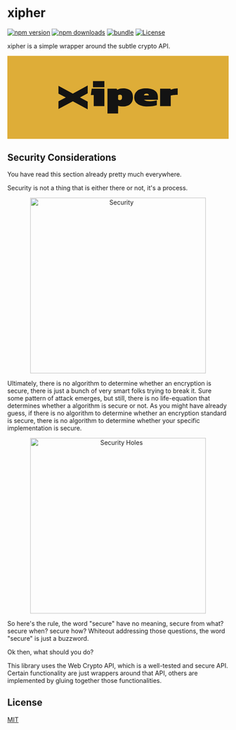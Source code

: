 # xipher

[![npm version][npm-version-src]][npm-version-href]
[![npm downloads][npm-downloads-src]][npm-downloads-href]
[![bundle][bundle-src]][bundle-href]
[![License][license-src]][license-href]

xipher is a simple wrapper around the subtle crypto API.

<svg xmlns="http://www.w3.org/2000/svg" viewBox="0 0 434 163">
  <rect width="434" height="163" fill="#dead38"/>
  <path d="M157.33491,105.32062l-29.15144-15.7248L100,104.71594V89.59582l14.394-7.60313L100,74.38957V59.26945l28.18348,15.12012,29.15144-15.72481V73.871l-15.12,8.12168,15.12,8.12168Z" transform="translate(0.20893 -0.43215)" fill="#131313"/>
  <path d="M169.16953,98.96V77.35988h-5.70234l1.72793-12.52783h24.88359V98.96Zm-1.46894-36.936V50h22.37812V62.02394Z" transform="translate(0.20893 -0.43215)" fill="#131313"/>
  <path d="M196.12559,113.35988V64.83205h18.14414l.95039,2.23193c6.98811-4.53836,20.118-3.6762,25.79006,1.15188q5.05456,4.10446,5.05486,13.248c.43945,16.64766-15.33159,20.71242-29.03086,16.91992v14.97607Zm24.5373-26.13574A3.7695,3.7695,0,0,0,223.64414,86c1.38055-1.20861,1.49719-7.29008-.00008-8.42383-1.64447-1.50487-4.79929-1.23919-6.60988.07178v8.49609A6.20563,6.20563,0,0,0,220.66289,87.22414Z" transform="translate(0.20893 -0.43215)" fill="#131313"/>
  <path d="M274.14375,99.68019c-11.53091.10644-25.508-4.49635-25.48779-17.64019a16.16288,16.16288,0,0,1,5.83193-13.03217c6.91041-6.43189,26.57789-6.42525,34.25741-.57546,6.80134,4.69219,6.41179,10.58825,6.30763,18.14382H267.75059c5.175,4.54045,18.86917,2.89652,25.22871,1.15186v9.35986Q286.49912,99.68,274.14375,99.68019Zm-6.39316-21.8164h9.41719c.15985-2.52352-1.65608-3.51377-4.57906-3.45551C269.80425,74.38756,267.87861,75.34421,267.75059,77.86379Z" transform="translate(0.20893 -0.43215)" fill="#131313"/>
  <path d="M299.37188,98.96V64.83205h20.47676l.43183,1.94385a36.15479,36.15479,0,0,1,13.565-2.66407V76.92775c-3.69449.00592-10.17684.40073-13.565,1.44043V98.96Z" transform="translate(0.20893 -0.43215)" fill="#131313"/>
</svg>

## Security Considerations

You have read this section already pretty much everywhere.

Security is not a thing that is either there or not, it's a process.

<p align="center">
  <img src="https://imgs.xkcd.com/comics/security.png" alt="Security" width="400" />
</p>

Ultimately, there is no algorithm to determine whether an encryption is secure, there is just a bunch of very smart folks trying to break it.
Sure some pattern of attack emerges, but still, there is no life-equation that determines whether a algorithm is secure or not.
As you might have already guess, if there is no algorithm to determine whether an encryption standard is secure, there is no algorithm to determine whether your specific implementation is secure.

<p align="center">
  <img src="https://imgs.xkcd.com/comics/security_holes.png" alt="Security Holes" width="400" />
</p>

So here's the rule, the word "secure" have no meaning, secure from what? secure when? secure how?
Whiteout addressing those questions, the word "secure" is just a buzzword.

Ok then, what should you do?

This library uses the Web Crypto API, which is a well-tested and secure API.
Certain functionality are just wrappers around that API, others are implemented by gluing together those functionalities.

## License

[MIT](./LICENSE)

[npm-version-src]: https://img.shields.io/npm/v/xipher?style=flat&colorA=1c1c1c&colorB=dead38
[npm-version-href]: https://npmjs.com/package/xipher
[npm-downloads-src]: https://img.shields.io/npm/dm/xipher?style=flat&colorA=1c1c1c&colorB=dead38
[npm-downloads-href]: https://npmjs.com/package/xipher
[bundle-src]: https://img.shields.io/bundlephobia/minzip/xipher?style=flat&colorA=1c1c1c&colorB=dead38
[bundle-href]: https://bundlephobia.com/result?p=xipher
[license-src]: https://img.shields.io/github/license/lucacicada/xipher.svg?style=flat&colorA=1c1c1c&colorB=dead38
[license-href]: https://github.com/lucacicada/xipher/blob/main/LICENSE

